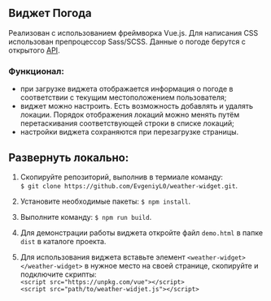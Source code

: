 ## Виджет Погода 
Реализован с использованием фреймворка Vue.js. Для написания CSS использован препроцессор Sass/SCSS. Данные о погоде берутся с открытого [API](https://openweathermap.org/api).  

### Функционал:
- при загрузке виджета отображается информация о погоде в соответствии с текущим местоположением пользователя;
- виджет можно настроить. Есть возможность добавлять и удалять локации. Порядок отображения локаций можно менять путём перетаскивания соответствующей строки в списке локаций;
- настройки виджета сохраняются при перезагрузке страницы.

## Развернуть локально:  
1. Скопируйте репозиторий, выполнив в термиале команду:  
`$ git clone https://github.com/EvgeniyL0/weather-widget.git`.  
  
2. Установите необходимые пакеты: `$ npm install`.  
  
3. Выполните команду: `$ npm run build`.  
  
4. Для демонстрации работы виджета откройте файл `demo.html` в папке `dist` в каталоге проекта.  
  
5. Для использования виджета вставьте элемент `<weather-widget></weather-widget>` в нужное место на своей странице, скопируйте и подключите скрипты:  
`<script src="https://unpkg.com/vue"></script>`  
`<script src="path/to/weather-widjet.js"></script>`